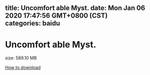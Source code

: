 
title: Uncomfort able Myst.
date: Mon Jan 06 2020 17:47:56 GMT+0800 (CST)    
categories: baidu
---

# Uncomfort able Myst.
size: 589.10 MB
 
 

[How to download](https://bpcam.bemobtrk.com/go/2ceec3aa-1ca2-46d6-b9ff-aaa5c184517c?jno=535)